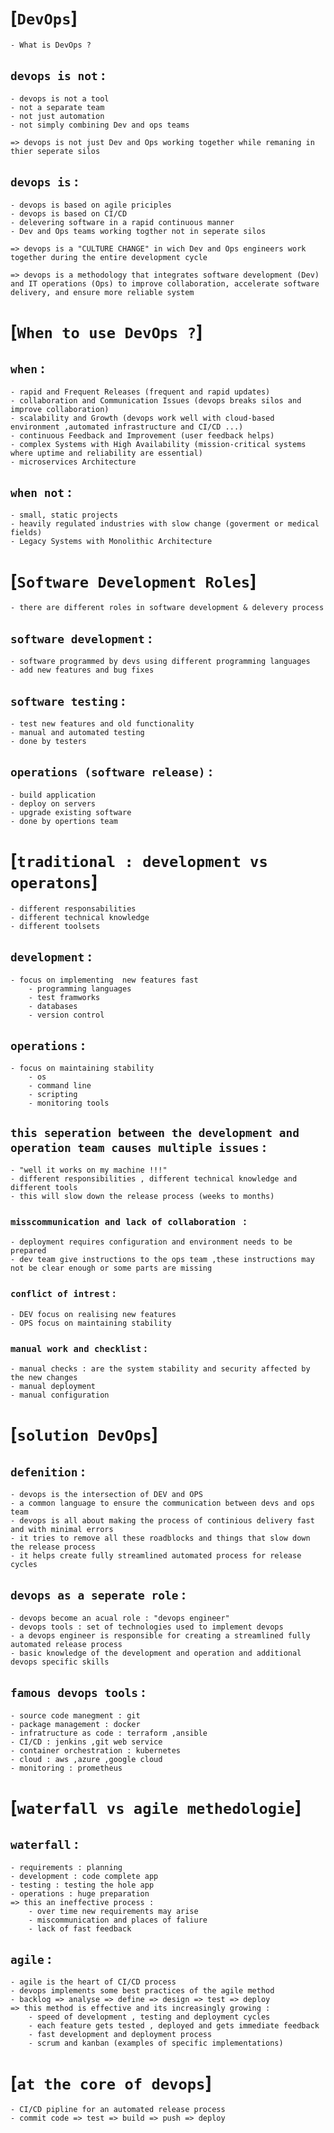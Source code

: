 #                           [`DevOps`]

    - What is DevOps ?

## `devops is not` :

    - devops is not a tool 
    - not a separate team 
    - not just automation
    - not simply combining Dev and ops teams

    => devops is not just Dev and Ops working together while remaning in thier seperate silos

## `devops is` :

    - devops is based on agile priciples
    - devops is based on CI/CD
    - delevering software in a rapid continuous manner
    - Dev and Ops teams working togther not in seperate silos

    => devops is a "CULTURE CHANGE" in wich Dev and Ops engineers work together during the entire development cycle
    
    => devops is a methodology that integrates software development (Dev) and IT operations (Ops) to improve collaboration, accelerate software delivery, and ensure more reliable system 

#                           [`When to use DevOps ?`]

## `when` :

    - rapid and Frequent Releases (frequent and rapid updates)
    - collaboration and Communication Issues (devops breaks silos and improve collaboration)
    - scalability and Growth (devops work well with cloud-based environment ,automated infrastructure and CI/CD ...)
    - continuous Feedback and Improvement (user feedback helps)
    - complex Systems with High Availability (mission-critical systems where uptime and reliability are essential)
    - microservices Architecture

## `when not` :

    - small, static projects
    - heavily regulated industries with slow change (goverment or medical fields)
    - Legacy Systems with Monolithic Architecture

#                           [`Software Development Roles`]

    - there are different roles in software development & delevery process

## `software development` :

    - software programmed by devs using different programming languages
    - add new features and bug fixes

## `software testing` :

    - test new features and old functionality
    - manual and automated testing
    - done by testers

## `operations (software release)` :

    - build application
    - deploy on servers
    - upgrade existing software
    - done by opertions team

#                            [`traditional : development vs operatons`]

    - different responsabilities
    - different technical knowledge
    - different toolsets

## `development` :

    - focus on implementing  new features fast
        - programming languages
        - test framworks
        - databases
        - version control

## `operations` :

    - focus on maintaining stability
        - os
        - command line
        - scripting
        - monitoring tools

## `this seperation between the development and operation team causes multiple issues` :

    - "well it works on my machine !!!"
    - different responsibilities , different technical knowledge and different tools  
    - this will slow down the release process (weeks to months)

### `misscommunication and lack of collaboration ` :

    - deployment requires configuration and environment needs to be prepared
    - dev team give instructions to the ops team ,these instructions may not be clear enough or some parts are missing

### `conflict of intrest` :

    - DEV focus on realising new features
    - OPS focus on maintaining stability 

### `manual work and checklist` :

    - manual checks : are the system stability and security affected by the new changes 
    - manual deployment
    - manual configuration

#                            [`solution DevOps`]

## `defenition` :

    - devops is the intersection of DEV and OPS
    - a common language to ensure the communication between devs and ops team
    - devops is all about making the process of continious delivery fast and with minimal errors
    - it tries to remove all these roadblocks and things that slow down the release process
    - it helps create fully streamlined automated process for release cycles

## `devops as a seperate role` :

    - devops become an acual role : "devops engineer"
    - devops tools : set of technologies used to implement devops
    - a devops engineer is responsible for creating a streamlined fully automated release process
    - basic knowledge of the development and operation and additional devops specific skills

## `famous devops tools` :

    - source code manegment : git
    - package management : docker
    - infratructure as code : terraform ,ansible
    - CI/CD : jenkins ,git web service
    - container orchestration : kubernetes
    - cloud : aws ,azure ,google cloud
    - monitoring : prometheus

#                            [`waterfall vs agile methedologie`]

## `waterfall` :

    - requirements : planning
    - development : code complete app
    - testing : testing the hole app
    - operations : huge preparation
    => this an ineffective process :
        - over time new requirements may arise
        - miscommunication and places of faliure
        - lack of fast feedback

## `agile` :

    - agile is the heart of CI/CD process
    - devops implements some best practices of the agile method
    - backlog => analyse => define => design => test => deploy
    => this method is effective and its increasingly growing :
        - speed of development , testing and deployment cycles
        - each feature gets tested , deployed and gets immediate feedback
        - fast development and deployment process
        - scrum and kanban (examples of specific implementations)
    

#                            [`at the core of devops`]

    - CI/CD pipline for an automated release process
    - commit code => test => build => push => deploy
